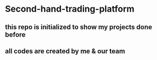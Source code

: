 # Second-hand-trading-platform 
## this repo is initialized to show my projects done before
## all codes are created by me & our team
